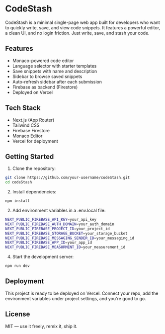 # CodeStash

CodeStash is a minimal single-page web app built for developers who want to quickly write, save, and view code snippets. It features a powerful editor, a clean UI, and no login friction. Just write, save, and stash your code.

## Features

- Monaco-powered code editor
- Language selector with starter templates
- Save snippets with name and description
- Sidebar to browse saved snippets
- Auto-refresh sidebar after each submission
- Firebase as backend (Firestore)
- Deployed on Vercel

## Tech Stack

- Next.js (App Router)
- Tailwind CSS
- Firebase Firestore
- Monaco Editor
- Vercel for deployment

## Getting Started

1. Clone the repository:

```bash
git clone https://github.com/your-username/codeStash.git
cd codeStash
```

2. Install dependencies:

```bash
npm install
```

2. Add environment variables in a .env.local file:
```bash
NEXT_PUBLIC_FIREBASE_API_KEY=your_api_key
NEXT_PUBLIC_FIREBASE_AUTH_DOMAIN=your_auth_domain
NEXT_PUBLIC_FIREBASE_PROJECT_ID=your_project_id
NEXT_PUBLIC_FIREBASE_STORAGE_BUCKET=your_storage_bucket
NEXT_PUBLIC_FIREBASE_MESSAGING_SENDER_ID=your_messaging_id
NEXT_PUBLIC_FIREBASE_APP_ID=your_app_id
NEXT_PUBLIC_FIREBASE_MEASURMENT_ID=your_measurement_id
```

4. Start the development server:
```bash
npm run dev
```
## Deployment
This project is ready to be deployed on Vercel. Connect your repo, add the environment variables under project settings, and you're good to go.

## License
MIT — use it freely, remix it, ship it.
